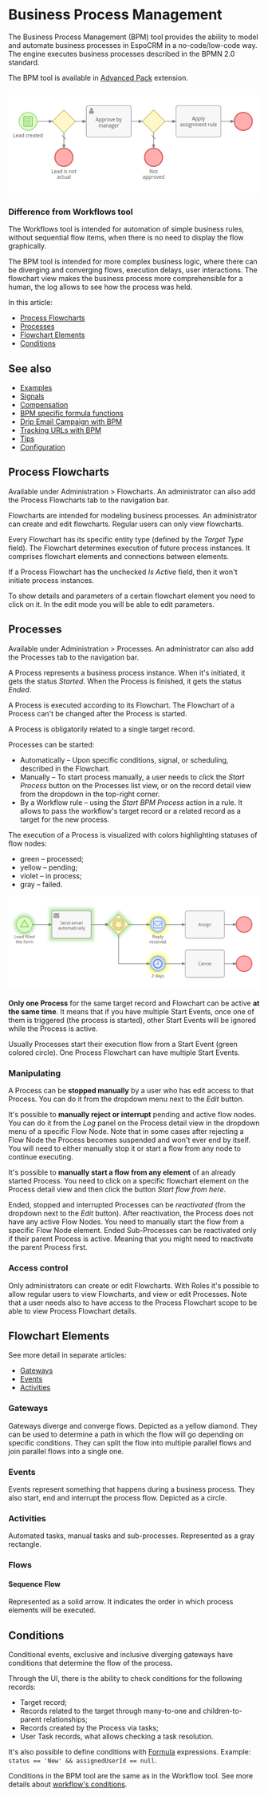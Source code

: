 # Business Process Management

The Business Process Management (BPM) tool provides the ability to model and automate business processes in EspoCRM in a no-code/low-code way. The engine executes business processes described in the BPMN 2.0 standard.

The BPM tool is available in [Advanced Pack](https://www.espocrm.com/extensions/advanced-pack/) extension.

![BPM example](../_static/images/administration/bpm/bpm-1.png)

### Difference from Workflows tool

The Workflows tool is intended for automation of simple business rules, without sequential flow items, when there is no need to display the flow graphically.

The BPM tool is intended for more complex business logic, where there can be diverging and converging flows, execution delays, user interactions. The flowchart view makes the business process more comprehensible for a human, the log allows to see how the process was held.

In this article:

* [Process Flowcharts](#process-flowcharts)
* [Processes](#processes)
* [Flowchart Elements](#flowchart-elements)
* [Conditions](#conditions)

## See also

* [Examples](bpm-examples.md)
* [Signals](bpm-signals.md)
* [Compensation](bpm-compensation.md)
* [BPM specific formula functions](bpm-formula.md)
* [Drip Email Campaign with BPM](bpm-drip-email-campaign.md)
* [Tracking URLs with BPM](bpm-tracking-urls.md)
* [Tips](bpm-tips.md)
* [Configuration](bpm-configuration.md)

## Process Flowcharts

Available under Administration > Flowcharts. An administrator can also add the Process Flowcharts tab to the navigation bar.

Flowcharts are intended for modeling business processes. An administrator can create and edit flowcharts. Regular users can only view flowcharts.

Every Flowchart has its specific entity type (defined by the *Target Type* field). The Flowchart determines execution of future process instances. It comprises flowchart elements and connections between elements.

If a Process Flowchart has the unchecked *Is Active* field, then it won't initiate process instances.

To show details and parameters of a certain flowchart element you need to click on it. In the edit mode you will be able to edit parameters.

## Processes

Available under Administration > Processes. An administrator can also add the Processes tab to the navigation bar.

A Process represents a business process instance. When it's initiated, it gets the status *Started*. When the Process is finished, it gets the status *Ended*. 

A Process is executed according to its Flowchart. The Flowchart of a Process can't be changed after the Process is started.

A Process is obligatorily related to a single target record.

Processes can be started:

* Automatically – Upon specific conditions, signal, or scheduling, described in the Flowchart.
* Manually – To start process manually, a user needs to click the *Start Process* button on the Processes list view, or on the record detail view from the dropdown in the top-right corner.
* By a Workflow rule – using the *Start BPM Process* action in a rule. It allows to pass the workflow's target record or a related record as a target for the new process.

The execution of a Process is visualized with colors highlighting statuses of flow nodes:

* green – processed;
* yellow – pending;
* violet – in process;
* gray – failed.

![Process execution](../_static/images/administration/bpm/process-execution.png)

**Only one Process** for the same target record and Flowchart can be active **at the same time**. It means that if you have multiple Start Events, once one of them is triggered (the process is started), other Start Events will be ignored while the Process is active. 

Usually Processes start their execution flow from a Start Event (green colored circle). One Process Flowchart can have multiple Start Events.

### Manipulating

A Process can be **stopped manually** by a user who has edit access to that Process. You can do it from the dropdown menu next to the *Edit* button.

It's possible to **manually reject or interrupt** pending and active flow nodes. You can do it from the *Log* panel on the Process detail view in the dropdown menu of a specific Flow Node. Note that in some cases after rejecting a Flow Node the Process becomes suspended and won't ever end by itself. You will need to either manually stop it or start a flow from any node to continue executing.

It's possible to **manually start a flow from any element** of an already started Process. You need to click on a specific flowchart element on the Process detail view and then click the button *Start flow from here*.

Ended, stopped and interrupted Processes can be *reactivated* (from the dropdown next to the *Edit* button). After reactivation, the Process does not have any active Flow Nodes. You need to manually start the flow from a specific Flow Node element. Ended Sub-Processes can be reactivated only if their parent Process is active. Meaning that you might need to reactivate the parent Process first.

### Access control

Only administrators can create or edit Flowcharts. With Roles it's possible to allow regular users to view Flowcharts, and view or edit Processes. Note that a user needs also to have access to the Process Flowchart scope to be able to view Process Flowchart details. 

## Flowchart Elements

See more detail in separate articles:

* [Gateways](bpm-gateways.md)
* [Events](bpm-events.md)
* [Activities](bpm-activities.md)

### Gateways

Gateways diverge and converge flows. Depicted as a yellow diamond. They can be used to determine a path in which the flow will go depending on specific conditions. They can split the flow into multiple parallel flows and join parallel flows into a single one.

### Events

Events represent something that happens during a business process. They also start, end and interrupt the process flow. Depicted as a circle.

### Activities

Automated tasks, manual tasks and sub-processes. Represented as a gray rectangle.

### Flows

#### Sequence Flow

Represented as a solid arrow. It indicates the order in which process elements will be executed.

## Conditions

Conditional events, exclusive and inclusive diverging gateways have conditions that determine the flow of the process.

Through the UI, there is the ability to check conditions for the following records:

* Target record;
* Records related to the target through many-to-one and children-to-parent relationships;
* Records created by the Process via tasks;
* User Task records, what allows checking a task resolution.

It's also possible to define conditions with [Formula](formula.md) expressions. Example: `status == 'New' && assignedUserId == null`. 

Conditions in the BPM tool are the same as in the Workflow tool. See more details about [workflow's conditions](workflows.md#conditions).
